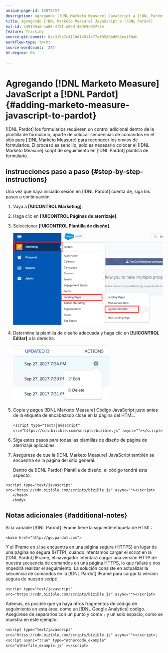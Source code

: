 ```yaml
---
unique-page-id: 18874757
description: Agregando [!DNL Marketo Measure] JavaScript a [!DNL Pardot] - [!DNL Marketo Measure] - Documentación del producto
title: Agregando [!DNL Marketo Measure] JavaScript a [!DNL Pardot]
exl-id: e49190ad-aa86-4f8f-a9ed-48de9e937a7e
feature: Tracking
source-git-commit: 8ac315e7c4110d14811e77ef0586bd663ea1f8ab
workflow-type: tm+mt
source-wordcount: '244'
ht-degree: 0%

---
```


# Agregando [!DNL Marketo Measure] JavaScript a [!DNL Pardot] {#adding-marketo-measure-javascript-to-pardot}

[!DNL Pardot] los formularios requieren un control adicional dentro de la plantilla de formulario, aparte de colocar secuencias de comandos en el sitio para [!DNL Marketo Measure] para reconocer los envíos de formularios. El proceso es sencillo; solo es necesario colocar el [!DNL Marketo Measure] script de seguimiento en [!DNL Pardot] plantilla de formulario.

## Instrucciones paso a paso {#step-by-step-instructions}

Una vez que haya iniciado sesión en [!DNL Pardot] cuenta de, siga los pasos a continuación.

1. Vaya a **[!UICONTROL Marketing]**.

1. Haga clic en **[!UICONTROL Páginas de aterrizaje]**.

1. Seleccionar **[!UICONTROL Plantilla de diseño]**.

   ![](assets/1-3.png)

1. Determine la plantilla de diseño adecuada y haga clic en **[!UICONTROL Editar]** a la derecha.

   ![](assets/2-1.png)

1. Copie y pegue [!DNL Marketo Measure] Código JavaScript justo antes de la etiqueta de encabezado close en la página del HTML.

   `<script type="text/javascript" src="https://cdn.bizible.com/scripts/bizible.js" async=""></script>`

1. Siga estos pasos para todas las plantillas de diseño de página de aterrizaje aplicables.

1. Asegúrese de que la [!DNL Marketo Measure] JavaScript también se encuentra en la página del sitio general.

   Dentro de [!DNL Pardot] Plantilla de diseño, el código tendrá este aspecto:

```text
<script type="text/javascript" src="https://cdn.bizible.com/scripts/bizible.js" async=""></script>
   </head>
   <body>
```

## Notas adicionales {#additional-notes}

Si la variable [!DNL Pardot] IFrame tiene la siguiente etiqueta de HTML:

`<base href="http://go.pardot.com">`

_Y_ el IFrame en sí se encuentra en una página segura (HTTPS) en lugar de una página no segura (HTTP), cuando intentamos cargar el script en la [!DNL Pardot] IFrame, el navegador intentará cargar una versión HTTP de nuestra secuencia de comandos en una página HTTPS, lo que fallará y nos impedirá realizar el seguimiento. La solución consiste en actualizar la secuencia de comandos en la [!DNL Pardot] IFrame para cargar la versión segura de nuestro script:

`<script type="text/javascript" src="https://cdn.bizible.com/scripts/bizible.js" async=""></script>`

Además, es posible que ya haya otros fragmentos de código de seguimiento en esta área, como un [!DNL Google Analytics] código. Asegúrese de separarlos con un punto y coma `;` y un solo espacio, como se muestra en este ejemplo:

`<script type="text/javascript" src="https://cdn.bizible.com/scripts/bizible.js" async=""></script>; <script async="true" type="othercode_example" src="otherfile_example.js" ></script>`
